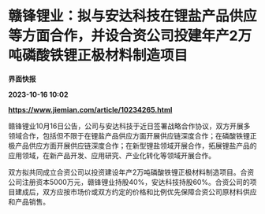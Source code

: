 # 赣锋锂业：拟与安达科技在锂盐产品供应等方面合作，并设合资公司投建年产2万吨磷酸铁锂正极材料制造项目
**界面快报**

**2023-10-16 10:02**

**https://www.jiemian.com/article/10234265.html**

赣锋锂业10月16日公告，公司与安达科技于近日签署战略合作协议，双方开展多领域合作，包括但不限于在锂盐产品供应方面开展供应链深度合作；在磷酸铁锂正极产品供应方面开展供应链深度合作；在新型锂盐领域开展合作，拓展锂盐产品的应用领域，在新产品开发、应用研究、产业化转化等领域开展合作。

双方拟共同成立合资公司以投资建设年产2万吨磷酸铁锂正极材料制造项目。合资公司注册资本5000万元，赣锋锂业持股40%，安达科技持股60%。合资公司的项目建成后，双方应按市场价或双方约定的价格和比例优先保障合资公司原材料供应和产品销售。